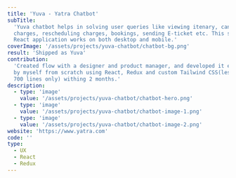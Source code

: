 ```yaml
---
title: 'Yuva - Yatra Chatbot'
subTitle:
  'Yuva chatbot helps in solving user queries like viewing itenary, cancellation
  charges, rescheduling charges, bookings, sending E-ticket etc. This single
  React application works on both desktop and mobile.'
coverImage: '/assets/projects/yuva-chatbot/chatbot-bg.png'
result: 'Shipped as Yuva'
contribution:
  'Created flow with a designer and product manager, and developed it entirely
  by myself from scratch using React, Redux and custom Tailwind CSS(less than
  700 lines only) withing 2 months.'
description:
  - type: 'image'
    value: '/assets/projects/yuva-chatbot/chatbot-hero.png'
  - type: 'image'
    value: '/assets/projects/yuva-chatbot/chatbot-image-1.png'
  - type: 'image'
    value: '/assets/projects/yuva-chatbot/chatbot-image-2.png'
website: 'https://www.yatra.com'
code: ''
type:
  - UX
  - React
  - Redux
---
```

